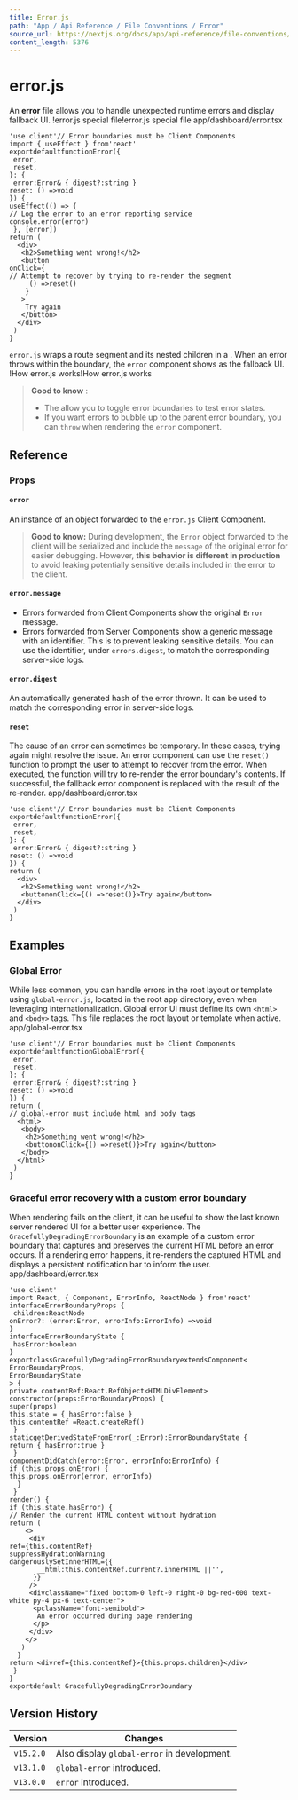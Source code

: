```yaml
---
title: Error.js
path: "App / Api Reference / File Conventions / Error"
source_url: https://nextjs.org/docs/app/api-reference/file-conventions/error
content_length: 5376
---
```


# error.js
An **error** file allows you to handle unexpected runtime errors and display fallback UI.
!error.js special file!error.js special file
app/dashboard/error.tsx
```
'use client'// Error boundaries must be Client Components
import { useEffect } from'react'
exportdefaultfunctionError({
 error,
 reset,
}: {
 error:Error& { digest?:string }
reset: () =>void
}) {
useEffect(() => {
// Log the error to an error reporting service
console.error(error)
 }, [error])
return (
  <div>
   <h2>Something went wrong!</h2>
   <button
onClick={
// Attempt to recover by trying to re-render the segment
     () =>reset()
    }
   >
    Try again
   </button>
  </div>
 )
}
```

`error.js` wraps a route segment and its nested children in a . When an error throws within the boundary, the `error` component shows as the fallback UI.
!How error.js works!How error.js works
> **Good to know** :
>   * The allow you to toggle error boundaries to test error states.
>   * If you want errors to bubble up to the parent error boundary, you can `throw` when rendering the `error` component.
> 

## Reference
### Props
#### `error`
An instance of an object forwarded to the `error.js` Client Component.
> **Good to know:** During development, the `Error` object forwarded to the client will be serialized and include the `message` of the original error for easier debugging. However, **this behavior is different in production** to avoid leaking potentially sensitive details included in the error to the client.
#### `error.message`
  * Errors forwarded from Client Components show the original `Error` message.
  * Errors forwarded from Server Components show a generic message with an identifier. This is to prevent leaking sensitive details. You can use the identifier, under `errors.digest`, to match the corresponding server-side logs.


#### `error.digest`
An automatically generated hash of the error thrown. It can be used to match the corresponding error in server-side logs.
#### `reset`
The cause of an error can sometimes be temporary. In these cases, trying again might resolve the issue.
An error component can use the `reset()` function to prompt the user to attempt to recover from the error. When executed, the function will try to re-render the error boundary's contents. If successful, the fallback error component is replaced with the result of the re-render.
app/dashboard/error.tsx
```
'use client'// Error boundaries must be Client Components
exportdefaultfunctionError({
 error,
 reset,
}: {
 error:Error& { digest?:string }
reset: () =>void
}) {
return (
  <div>
   <h2>Something went wrong!</h2>
   <buttononClick={() =>reset()}>Try again</button>
  </div>
 )
}
```

## Examples
### Global Error
While less common, you can handle errors in the root layout or template using `global-error.js`, located in the root app directory, even when leveraging internationalization. Global error UI must define its own `<html>` and `<body>` tags. This file replaces the root layout or template when active.
app/global-error.tsx
```
'use client'// Error boundaries must be Client Components
exportdefaultfunctionGlobalError({
 error,
 reset,
}: {
 error:Error& { digest?:string }
reset: () =>void
}) {
return (
// global-error must include html and body tags
  <html>
   <body>
    <h2>Something went wrong!</h2>
    <buttononClick={() =>reset()}>Try again</button>
   </body>
  </html>
 )
}
```

### Graceful error recovery with a custom error boundary
When rendering fails on the client, it can be useful to show the last known server rendered UI for a better user experience.
The `GracefullyDegradingErrorBoundary` is an example of a custom error boundary that captures and preserves the current HTML before an error occurs. If a rendering error happens, it re-renders the captured HTML and displays a persistent notification bar to inform the user.
app/dashboard/error.tsx
```
'use client'
import React, { Component, ErrorInfo, ReactNode } from'react'
interfaceErrorBoundaryProps {
 children:ReactNode
onError?: (error:Error, errorInfo:ErrorInfo) =>void
}
interfaceErrorBoundaryState {
 hasError:boolean
}
exportclassGracefullyDegradingErrorBoundaryextendsComponent<
ErrorBoundaryProps,
ErrorBoundaryState
> {
private contentRef:React.RefObject<HTMLDivElement>
constructor(props:ErrorBoundaryProps) {
super(props)
this.state = { hasError:false }
this.contentRef =React.createRef()
 }
staticgetDerivedStateFromError(_:Error):ErrorBoundaryState {
return { hasError:true }
 }
componentDidCatch(error:Error, errorInfo:ErrorInfo) {
if (this.props.onError) {
this.props.onError(error, errorInfo)
  }
 }
render() {
if (this.state.hasError) {
// Render the current HTML content without hydration
return (
    <>
     <div
ref={this.contentRef}
suppressHydrationWarning
dangerouslySetInnerHTML={{
       __html:this.contentRef.current?.innerHTML ||'',
      }}
     />
     <divclassName="fixed bottom-0 left-0 right-0 bg-red-600 text-white py-4 px-6 text-center">
      <pclassName="font-semibold">
       An error occurred during page rendering
      </p>
     </div>
    </>
   )
  }
return <divref={this.contentRef}>{this.props.children}</div>
 }
}
exportdefault GracefullyDegradingErrorBoundary
```

## Version History
Version| Changes  
---|---  
`v15.2.0`| Also display `global-error` in development.  
`v13.1.0`| `global-error` introduced.  
`v13.0.0`| `error` introduced.
